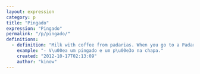 ```yaml
---
layout: expression
category: p
title: "Pingado"
expression: "Pingado"
permalink: "/p/pingado/"
definitions:
  - definition: "Milk with coffee from padarias. When you go to a Padaria, especially in Sao Paulo, you can order a Pingado. That's just a glass of hot milk and coffee."
    example: "- V\u00ea um pingado e um p\u00e3o na chapa."
    created: "2012-10-17T02:13:09"
    author: "kinow"
---
```

